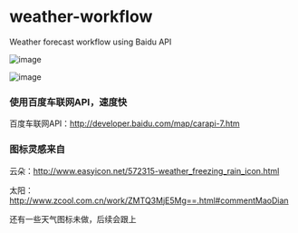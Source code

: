 weather-workflow
================

Weather forecast workflow using Baidu API

![image](https://github.com/wensonsmith/weather-workflow/blob/master/baidu_weather.png)  

![image](https://github.com/wensonsmith/weather-workflow/blob/master/baidu_weather-2.png)

### 使用百度车联网API，速度快

百度车联网API：http://developer.baidu.com/map/carapi-7.htm


### 图标灵感来自

云朵：http://www.easyicon.net/572315-weather_freezing_rain_icon.html

太阳：http://www.zcool.com.cn/work/ZMTQ3MjE5Mg==.html#commentMaoDian

还有一些天气图标未做，后续会跟上

